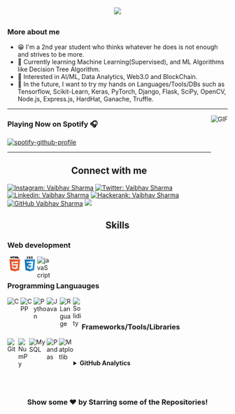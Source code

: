 <h1 align="center">
  <a href="https://git.io/typing-svg">
    <img src="https://readme-typing-svg.herokuapp.com/?lines=Greetings,Programmers!👋;I'm+Vaibhav+Sharma...;This+is+my+profile!&center=true&size=30">
  </a>
</h1>

### More about me

- 😁 I'm a 2nd year student who thinks whatever he does is not enough and strives to be more.
- 📖 Currently learning Machine Learning(Supervised), and ML Algorithms like Decision Tree Algorithm.
- 🤟 Interested in AI/ML, Data Analytics, Web3.0 and BlockChain.
- 📑 In the future, I want to try my hands on Languages/Tools/DBs such as Tensorflow, Scikit-Learn, Keras, PyTorch, Django, Flask, SciPy, OpenCV, Node.js, Express.js, HardHat, Ganache, Truffle.

---

<img align="right" alt="GIF" height="170px" src="https://media.giphy.com/media/J5B1Y8QZnzXXbLQIBu/giphy.gif" />

### Playing Now on Spotify 🎧

[![spotify-github-profile](https://spotify-github-profile.vercel.app/api/view?uid=fwdc183ap0gdz08aet3dmm8s8&cover_image=true&theme=novatorem)](https://github.com/kittinan/spotify-github-profile)

---

<h2 align="center">Connect with me</h2>

[![Instagram: Vaibhav Sharma](https://img.shields.io/badge/-Vaibhav_Sharma-517fa4?style=flat-square&logo=Instagram&logoColor=white&link=https://www.instagram.com/_besharam_sharma/)](https://www.instagram.com/_besharam_sharma/)
[![Twitter: Vaibhav Sharma](https://img.shields.io/badge/-Vaibhav_Sharma-00aced?style=flat-square&logo=Twitter&logoColor=white&link=https://twitter.com/paneer_sharma)](https://twitter.com/paneer_sharma)
[![Linkedin: Vaibhav Sharma](https://img.shields.io/badge/-Vaibhav_Sharma-007bb6?style=flat-square&logo=Linkedin&logoColor=white&link=https://www.linkedin.com/in/vaibhav-sharma-17928b1a1/)](https://www.linkedin.com/in/vaibhav-sharma-17928b1a1/)
[![Hackerank: Vaibhav Sharma](https://img.shields.io/badge/-Vaibhav_Sharma-bushgreen?style=flat-square&logo=HackerRank&logoColor=white&link=https://www.hackerrank.com/Vector_sharma)](https://www.hackerrank.com/Vector_sharma)
[![GitHub Vaibhav Sharma](https://img.shields.io/github/followers/AlphaVS-76?label=follow&style=social)](https://github.com/AlphaVS-76)
![](https://komarev.com/ghpvc/?username=AlphaVS-76&color=blueviolet)

<h2 align="center">Skills</h2>

<h3>Web development</h3>
<img align="left" alt="HTML5" width="34px" src="https://raw.githubusercontent.com/github/explore/80688e429a7d4ef2fca1e82350fe8e3517d3494d/topics/html/html.png" />
<img align="left" alt="CSS3" width="34px" src="https://raw.githubusercontent.com/github/explore/80688e429a7d4ef2fca1e82350fe8e3517d3494d/topics/css/css.png" />
<img align="left" alt="javaScript" width="30px" src="https://raw.githubusercontent.com/jmnote/z-icons/master/svg/javascript.svg" />
<br/><br/>
<h3>Programming Languauges</h3>
<img align="left" alt="C" width="30px" src="https://img.icons8.com/color/50/000000/c-programming.png"/>
<img align="left" alt="CPP" width="30px" src="https://www.freeiconspng.com/uploads/c--logo-icon-0.png"/>
<img align="left" alt="Python" width="30px" src="https://img.icons8.com/color/48/000000/python--v1.png"/>
<img align="left" alt="Java" width="30px" src="https://image.flaticon.com/icons/png/512/226/226777.png"/>
<img align="left" alt="R Language" width="30px" src="https://user-images.githubusercontent.com/76773190/144071757-08b93b78-38d8-4ce4-8d75-211ac89306b8.png"/>
<img align="left" alt="Solidity" width="20px" src="https://upload.wikimedia.org/wikipedia/commons/thumb/9/98/Solidity_logo.svg/1200px-Solidity_logo.svg.png"/>
<br/><br/>
<h3>Frameworks/Tools/Libraries</h3>
<img align="left" alt="Git" width="25px" src="https://git-scm.com/images/logos/downloads/Git-Icon-1788C.png" />
<img align="left" alt="NumPy" width="25px" src="https://seeklogo.com/images/N/numpy-logo-479C24EC79-seeklogo.com.png"/>
<img align="left" alt="MySQL" width="40px" src="https://www.freepnglogos.com/uploads/logo-mysql-png/logo-mysql-securing-mysql-and-connecting-wso-servers-yasassri-blog-18.png"/>
<img align="left" alt="Pandas" width="28px" src="https://upload.wikimedia.org/wikipedia/commons/thumb/2/22/Pandas_mark.svg/1200px-Pandas_mark.svg.png"/>
<img align="left" alt="Matplotlib" width="33px" src="https://upload.wikimedia.org/wikipedia/commons/thumb/0/01/Created_with_Matplotlib-logo.svg/2048px-Created_with_Matplotlib-logo.svg.png"/>

<br/><br/>

<details>
<summary><b>GitHub Analytics</b></summary>
<img align="center" width="38%" alt="AlphaVS-76's Github Stats" src="https://github-readme-stats.vercel.app/api?username=AlphaVS-76&show_icons=true&hide_border=true&theme=algolia"/>
<img align="center" width="32%" src="https://github-readme-stats-eight-theta.vercel.app/api/top-langs/?username=AlphaVS-76&layout=compact&langs_count=8&theme=algolia"/>
<img align="center" width="38%" src="https://github-readme-streak-stats.herokuapp.com/?user=AlphaVS-76&show_icons=true&locale=en&layout=compact&theme=algolia&line_height=0" />
</details>

<br></br>

<div align="center">

### Show some ❤️ by Starring some of the Repositories!

</div>
